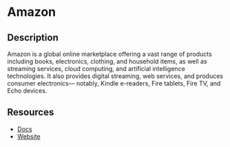 # Amazon

## Description
Amazon is a global online marketplace offering a vast range of products including books, electronics, clothing, and household items, as well as streaming services, cloud computing, and artificial intelligence technologies. It also provides digital streaming, web services, and produces consumer electronics— notably, Kindle e-readers, Fire tablets, Fire TV, and Echo devices.

## Resources
* [Docs](https://developer-docs.amazon.com/sp-api/)
* [Website](amazon.com)